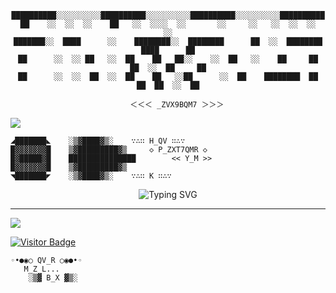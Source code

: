 <!-- [QXZ_7FM] VBYT_QORR_9TLX -->
<div align="center">

```
██████████░░░░░░░░░░██████████░░░░░░░░░░██████████░░░░░░░░░░██████████
██    ░░  ░░  ░░    ██   ░░  ░░░░  ░░       ░░     ░░   ░░  ░░  ░░     ░░
███████░░  ████      ░░    ████████░░  ████████      ██  ░░  ████████  ████      ██
██      ░░  ░░ ██   ░░  ██    ██   ██░░    ░░  ██   ░░    ██     ██   ██  ░░  ██     ██
██      ░░  ░░  ██  ░░  ██    ██   ░░██      ░░  ██    ████████  ██   ██  ██  ░░  ██

    ＜＜＜ _ZVX9BQM7 ＞＞＞
```

</div>

<img src="https://capsule-render.vercel.app/api?type=waving&height=200&color=gradient&customColorList=24,12,10,14,64,52&section=header&text=%C2%A8%CB%9C%E2%81%BF%E1%B5%90%E2%80%BE%E1%B5%92%C2%B7%C2%BA%C2%B8%E2%81%BF%E1%B5%90%C2%B7%E2%81%B8%E1%B5%90%E2%81%BF%E1%B5%90&fontSize=42&fontColor=fff&animation=blinking&fontAlign=50&fontAlignY=65"/>

<!-- [XQZR] FYLP_MVDR_ZYQN -->

```corrupted
◢███████◣    ░▒▓████▓▒░    ∵∴∷ H_QV ∷∴∵
█▓▓▓▓▓▓▓█    ▒▓█████████▓▒     ◇ P_ZXT7QMR ◇
█▓█████▓█    ███████████████        << Y_M >>
█▓▓▓▓▓▓▓█    ▒▓█████████▓▒
◥███████◤    ░▒▓████▓▒░    ∵∴∷ K ∷∴∵
```

<p align="center">
  <img src="https://readme-typing-svg.herokuapp.com?font=Orbitron&weight=700&size=32&duration=1800&pause=200&color=FF00F7&background=000000&center=true&vCenter=true&multiline=true&width=800&height=120&lines=%E2%96%A0%E2%96%A0%E2%96%A0QVZM_XBPL%E2%96%A0%E2%96%A0%E2%96%A0;%E2%81%BF%C2%B8%CB%A2%E1%B5%83%E2%81%BF%CB%A2%E1%B5%8D%E2%A0%81%CB%A2%E1%B5%92%E2%81%BF%C2%B8;TYR9LMX_HVQZ_FPBN" alt="Typing SVG" />
</p>

---

<img src="https://capsule-render.vercel.app/api?type=waving&height=200&color=gradient&customColorList=24,25,26,27,28,29&section=footer&text=QLZM_VXRP&fontSize=32&fontColor=FF0000&animation=fadeIn&fontAlign=50&fontAlignY=65&desc=MQV7TLX_ZPYR&descSize=14&descAlign=50&descAlignY=80&descColor=FF0000"/>

[![Visitor Badge](https://visitor-badge.laobi.icu/badge?page_id=BVNQ.XRPL&style=plastic&color=FF0000&logo=matrix&logoColor=white)](https://github.com/ZTMQV)

```fatal_error
◦•●◉○ QV_R ○◉●•◦
   M_Z_L...
    ░▒▓ B_X ▓▒░
```

</div>
